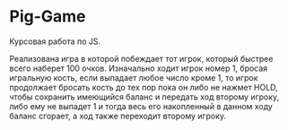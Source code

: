 # Pig-Game

Курсовая работа по JS.

Реализована игра в которой побеждает тот игрок, который быстрее всего наберет 100 очков.
Изначально ходит игрок номер 1, бросая игральную кость, если выпадает любое число кроме 1, то игрок продолжает бросать кость до тех пор пока он либо не нажмет HOLD, чтобы сохранить имеющийся баланс и передать ход второму игроку, либо ему не выпадет 1 и тогда весь его накопленный в данном ходу баланс сгорает, а ход также переходит второму игроку.
